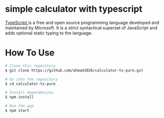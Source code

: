 # simple calculator with typescript

<p><a href='https://www.typescriptlang.org/'>TypeScript </a> is a free and open source programming language developed and maintained by Microsoft. It is a strict syntactical superset of JavaScript and adds optional static typing to the language.</p>


# How To Use

```bash
# Clone this repository
$ git clone https://github.com/ahmad1026/calculator-ts-pure.git

# Go into the repository
$ cd calculator-ts-pure

# Install dependencies
$ npm install

# Run the app
$ npm start
```








